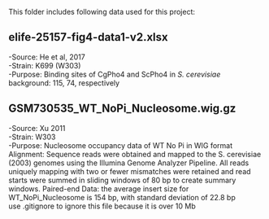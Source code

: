 This folder includes following data used for this project:
## elife-25157-fig4-data1-v2.xlsx
-Source: He et al, 2017\
-Strain: K699 (W303)\
-Purpose: Binding sites of CgPho4 and ScPho4 in _S. cerevisiae_ background: 115, 74, respectively
## GSM730535_WT_NoPi_Nucleosome.wig.gz
-Source: Xu 2011\
-Strain: W303\
-Purpose: Nucleosome occupancy data of WT No Pi in WIG format\
Alignment: Sequence reads were obtained and mapped to the S. cerevisiae (2003) genomes using the Illumina Genome Analyzer Pipeline. All reads uniquely mapping with two or fewer mismatches were retained and read starts were summed in sliding windows of 80 bp to create summary windows.
Paired-end Data: the average insert size for WT_NoPi_Nucleosome is 154 bp, with standard deviation of 22.8 bp\
use .gitignore to ignore this file because it is over 10 Mb

